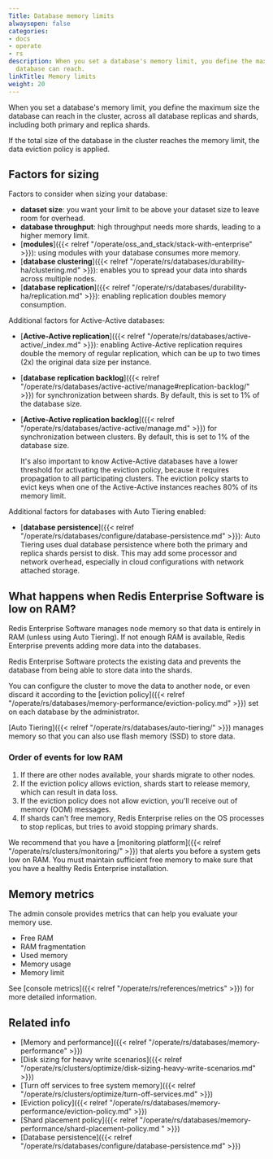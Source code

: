 ```yaml
---
Title: Database memory limits
alwaysopen: false
categories:
- docs
- operate
- rs
description: When you set a database's memory limit, you define the maximum size the
  database can reach.
linkTitle: Memory limits
weight: 20
---
```

When you set a database's memory limit, you define the maximum size the
database can reach in the cluster, across all database replicas and
shards, including both primary and replica shards.

If the total size of the database in the cluster reaches the memory
limit, the data eviction policy is
applied.

## Factors for sizing

Factors to consider when sizing your database:

- **dataset size**: you want your limit to be above your dataset size to leave room for overhead.
- **database throughput**: high throughput needs more shards, leading to a higher memory limit.
- [**modules**]({{< relref "/operate/oss_and_stack/stack-with-enterprise" >}}): using modules with your database consumes more memory.
- [**database clustering**]({{< relref "/operate/rs/databases/durability-ha/clustering.md" >}}): enables you to spread your data into shards across multiple nodes.
- [**database replication**]({{< relref "/operate/rs/databases/durability-ha/replication.md" >}}): enabling replication doubles memory consumption.

Additional factors for Active-Active databases:

- [**Active-Active replication**]({{< relref "/operate/rs/databases/active-active/_index.md" >}}): enabling Active-Active replication requires double the memory of regular replication, which can be up to two times (2x) the original data size per instance.
- [**database replication backlog**]({{< relref "/operate/rs/databases/active-active/manage#replication-backlog/" >}}) for synchronization between shards. By default, this is set to 1% of the database size.
- [**Active-Active replication backlog**]({{< relref "/operate/rs/databases/active-active/manage.md" >}}) for synchronization between clusters. By default, this is set to 1% of the database size.

  It's also important to know Active-Active databases have a lower threshold for activating the eviction policy, because it requires propagation to all participating clusters. The eviction policy starts to evict keys when one of the Active-Active instances reaches 80% of its memory limit.

Additional factors for  databases with Auto Tiering enabled:

- [**database persistence**]({{< relref "/operate/rs/databases/configure/database-persistence.md" >}}): Auto Tiering uses dual database persistence where both the primary and replica shards persist to disk. This may add some processor and network overhead, especially in cloud configurations with network attached storage.

## What happens when Redis Enterprise Software is low on RAM?

Redis Enterprise Software manages node memory so that data is entirely in RAM (unless using Auto Tiering). If not enough RAM is available, Redis Enterprise prevents adding more data into the databases.

Redis Enterprise Software protects the existing data and prevents the database from being able to store data into the shards.

You can configure the cluster to move the data to another node, or even discard it according to the [eviction policy]({{< relref "/operate/rs/databases/memory-performance/eviction-policy.md" >}}) set on each database by the administrator.

[Auto Tiering]({{< relref "/operate/rs/databases/auto-tiering/" >}})
manages memory so that you can also use flash memory (SSD) to store data.

### Order of events for low RAM

1. If there are other nodes available, your shards migrate to other nodes.
2. If the eviction policy allows eviction, shards start to release memory,
which can result in data loss.
3. If the eviction policy does not allow eviction, you'll receive
out of memory (OOM) messages.
4. If shards can't free memory, Redis Enterprise relies on the OS processes to stop replicas,
but tries to avoid stopping primary shards.

We recommend that you have a [monitoring platform]({{< relref "/operate/rs/clusters/monitoring/" >}}) that alerts you before a system gets low on RAM.
You must maintain sufficient free memory to make sure that you have a healthy Redis Enterprise installation.

## Memory metrics

The admin console provides metrics that can help you evaluate your memory use.

- Free RAM
- RAM fragmentation
- Used memory
- Memory usage
- Memory limit

See [console metrics]({{< relref "/operate/rs/references/metrics" >}}) for more detailed information.

## Related info

- [Memory and performance]({{< relref "/operate/rs/databases/memory-performance" >}})
- [Disk sizing for heavy write scenarios]({{< relref "/operate/rs/clusters/optimize/disk-sizing-heavy-write-scenarios.md" >}})
- [Turn off services to free system memory]({{< relref "/operate/rs/clusters/optimize/turn-off-services.md" >}})
- [Eviction policy]({{< relref "/operate/rs/databases/memory-performance/eviction-policy.md" >}})
- [Shard placement policy]({{< relref "/operate/rs/databases/memory-performance/shard-placement-policy.md " >}})
- [Database persistence]({{< relref "/operate/rs/databases/configure/database-persistence.md" >}})
